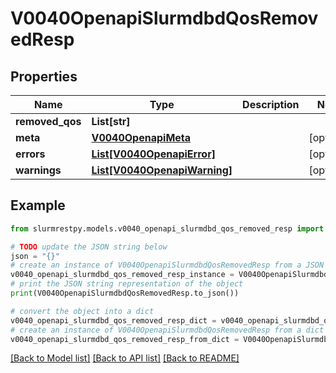 # V0040OpenapiSlurmdbdQosRemovedResp


## Properties

Name | Type | Description | Notes
------------ | ------------- | ------------- | -------------
**removed_qos** | **List[str]** |  |
**meta** | [**V0040OpenapiMeta**](V0040OpenapiMeta.md) |  | [optional]
**errors** | [**List[V0040OpenapiError]**](V0040OpenapiError.md) |  | [optional]
**warnings** | [**List[V0040OpenapiWarning]**](V0040OpenapiWarning.md) |  | [optional]

## Example

```python
from slurmrestpy.models.v0040_openapi_slurmdbd_qos_removed_resp import V0040OpenapiSlurmdbdQosRemovedResp

# TODO update the JSON string below
json = "{}"
# create an instance of V0040OpenapiSlurmdbdQosRemovedResp from a JSON string
v0040_openapi_slurmdbd_qos_removed_resp_instance = V0040OpenapiSlurmdbdQosRemovedResp.from_json(json)
# print the JSON string representation of the object
print(V0040OpenapiSlurmdbdQosRemovedResp.to_json())

# convert the object into a dict
v0040_openapi_slurmdbd_qos_removed_resp_dict = v0040_openapi_slurmdbd_qos_removed_resp_instance.to_dict()
# create an instance of V0040OpenapiSlurmdbdQosRemovedResp from a dict
v0040_openapi_slurmdbd_qos_removed_resp_from_dict = V0040OpenapiSlurmdbdQosRemovedResp.from_dict(v0040_openapi_slurmdbd_qos_removed_resp_dict)
```
[[Back to Model list]](../README.md#documentation-for-models) [[Back to API list]](../README.md#documentation-for-api-endpoints) [[Back to README]](../README.md)



